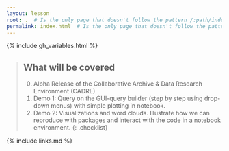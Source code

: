 ```yaml
---
layout: lesson
root: .  # Is the only page that doesn't follow the pattern /:path/index.html
permalink: index.html  # Is the only page that doesn't follow the pattern /:path/index.html
---
```


{% include gh_variables.html %}

> ## What will be covered
>
> 0.  Alpha Release of the Collaborative Archive & Data Research Environment (CADRE)
> 1.  Demo 1: Query on the GUI-query builder (step by step using drop-down menus) with simple plotting in notebook.
> 2.  Demo 2: Visualizations and word clouds. Illustrate how we can reproduce with packages and interact with the code in a
>     notebook environment. 
{: .checklist}

{% include links.md %}
